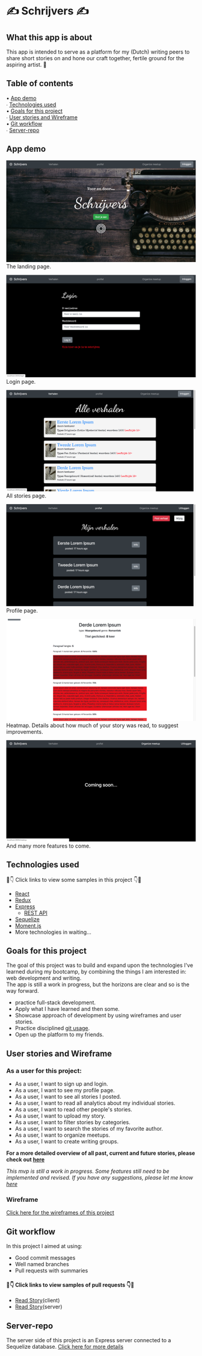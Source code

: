 # ✍️ Schrijvers ✍️

## What this app is about

This app is intended to serve as a platform for my (Dutch) writing peers to share short stories on and hone our craft together, fertile ground for the aspiring artist. 🌹
 
## Table of contents 

 • [App demo](#App-demo)\
 ∙ [Technologies used](#Technologies-used)  
 • [Goals for this project](#Goals-for-this-project)  
 ∙ [User stories and Wireframe](#User-stories-and-Wireframe)  
 • [Git workflow](#Git-workflow)  
 ∙ [Server-repo](#Server-repo)  

## App demo

![Landing page](/src/images/Landingpage.png)
The landing page.

![Login page](/src/images/loginpage.png)
Login page.

![All stories](/src/images/Allstories.png)
All stories page.

![Profile page](/src/images/Mystories.png)
Profile page.


![Heatmap](/src/images/Heatmap.png)
Heatmap. Details about how much of your story was read, to suggest improvements.

![Coming soon](/src/images/comingsoon.png)
And many more features to come.

## Technologies used

👀👇 Click links to view some samples in this project 👇👀

 * [React](https://github.com/JasonNelemans/schrijvers-client/blob/master/src/App.js)  
 * [Redux](https://github.com/JasonNelemans/schrijvers-client/tree/master/src/store/readStory)  
 * [Express](https://github.com/JasonNelemans/schrijvers-server/blob/master/index.js)  
    * [REST API](https://github.com/JasonNelemans/schrijvers-server/blob/master/routers/stories.js)  
 * [Sequelize](https://github.com/JasonNelemans/schrijvers-server/blob/master/migrations/20200415150621-create-paragraph.js)  
 * [Moment.js](https://github.com/JasonNelemans/schrijvers-client/blob/master/src/pages/StoryList/Story.js)  
 * More technologies in waiting...

## Goals for this project

The goal of this project was to build and expand upon the technologies I've learned during my bootcamp, by combining the things I am interested in: web development and writing.  
The app is still a work in progress, but the horizons are clear and so is the way forward.   
 
 * practice full-stack development.  
 * Apply what I have learned and then some.  
 * Showcase approach of development by using wireframes and user stories.  
 * Practice disciplined [git usage](#Git-workflow).  
 * Open up the platform to my friends.

## User stories and Wireframe

### As a user for this project:

 * As a user, I want to sign up and login. 
 * As a user, I want to see my profile page. 
 * As a user, I want to see all stories I posted. 
 * As a user, I want to read all analytics about my individual stories.
 * As a user, I want to read other people's stories.
 * As a user, I want to upload my story. 
 * As a user, I want to filter stories by categories. 
 * As a user, I want to search the stories of my favorite author. 
 * As a user, I want to organize meetups. 
 * As a user, I want to create writing groups. 

**For a more detailed overview of all past, current and future stories, please check out [here](https://trello.com/b/Z9tchgrn/short-story-platform)** 

*This mvp is still a work in progress. Some features still need to be implemented and revised. If you have any suggestions, please let me know [here](https://www.linkedin.com/in/jasonnelemans/)*

### Wireframe

[Click here for the wireframes of this project](https://jasonnelemans.proto.io/player/index.cfm?id=51106bc6-06e0-422e-94b6-b45bf61b2cb9)

## Git workflow

In this project I aimed at using:

 * Good commit messages
 * Well named branches
 * Pull requests with summaries

#### 👀👇 Click links to view samples of pull requests 👇👀
 * [Read Story](https://github.com/JasonNelemans/schrijvers-client/pull/2)(client)
 * [Read Story](https://github.com/JasonNelemans/schrijvers-server/pull/2)(server)

## Server-repo

The server side of this project is an Express server connected to a Sequelize database. [Click here for more details](https://github.com/JasonNelemans/schrijvers-server)
 




 

